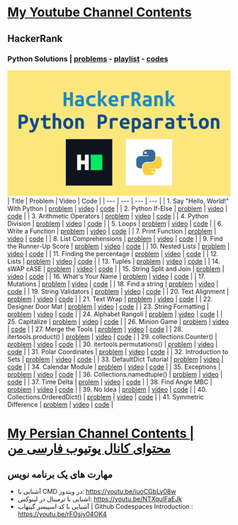 # [My Youtube Channel Contents](https://www.youtube.com/@Arashnm80)
## HackerRank
### Python Solutions | [problems](https://www.hackerrank.com/domains/python) - [playlist](https://youtube.com/playlist?list=PLHzXiG6EUYn5luCwIrAQ_FL7oCsx65_Qd) - [codes](https://github.com/arashnm80/youtube/tree/main/HackerRank/python-preparation)
![python preparation](https://github.com/arashnm80/youtube/blob/main/HackerRank/python-preparation/playlist%20thumbnail.png)
| Title | Problem | Video | Code |
| --- | --- | --- | --- |
| 1. Say "Hello, World!" With Python | [problem](https://www.hackerrank.com/challenges/py-hello-world) | [video](https://youtu.be/Js3py57DxXo) | [code](https://github.com/arashnm80/youtube/blob/main/HackerRank/python-preparation/1.%20Say%20Hello%2C%20World%20With%20Python.py) |
| 2. Python If-Else | [problem](https://www.hackerrank.com/challenges/py-if-else/problem) | [video](https://youtu.be/GP8_B1_oMA8) | [code](https://github.com/arashnm80/youtube/blob/main/HackerRank/python-preparation/2.%20Python%20If-Else.py) |
| 3. Arithmetic Operators | [problem](https://www.hackerrank.com/challenges/python-arithmetic-operators/problem) | [video](https://youtu.be/SNt3FzzvY6o) | [code](https://github.com/arashnm80/youtube/blob/main/HackerRank/python-preparation/3.%20Arithmetic%20Operators.py) |
| 4. Python Division | [problem](https://www.hackerrank.com/challenges/python-division/problem?isFullScreen=true) | [video](https://youtu.be/9ZHhBo3Tibs) | [code](https://github.com/arashnm80/youtube/blob/main/HackerRank/python-preparation/4.%20Python%20Division.py) |
| 5. Loops | [problem](https://www.hackerrank.com/challenges/python-loops/problem?isFullScreen=true) | [video](https://youtu.be/_XzjNro5V2U) | [code](https://github.com/arashnm80/youtube/blob/main/HackerRank/python-preparation/5.%20Loops.py) |
| 6. Write a Function | [problem](https://www.hackerrank.com/challenges/write-a-function/problem) | [video](https://youtu.be/PJOtrRqRwJY) | [code](https://github.com/arashnm80/youtube/blob/main/HackerRank/python-preparation/6.%20Write%20a%20function.py) |
| 7. Print Function | [problem](https://www.hackerrank.com/challenges/python-print/problem?isFullScreen=true) | [video]() | [code](https://github.com/arashnm80/youtube/blob/main/HackerRank/python-preparation/7.%20Print%20Function.py) |
| 8. List Comprehensions | [problem](https://www.hackerrank.com/challenges/list-comprehensions/problem?isFullScreen=true) | [video](https://youtu.be/TvTUSr2L-R0) | [code](https://github.com/arashnm80/youtube/blob/main/HackerRank/python-preparation/8.%20List%20Comprehensions.py) |
| 9. Find the Runner-Up Score | [problem](https://www.hackerrank.com/challenges/find-second-maximum-number-in-a-list/problem?isFullScreen=true) | [video](https://youtu.be/2MH7eCjG2IY) | [code](https://github.com/arashnm80/youtube/blob/main/HackerRank/python-preparation/9.%20Find%20the%20Runner-Up%20Score.py) |
| 10. Nested Lists | [problem](https://www.hackerrank.com/challenges/nested-list/problem?isFullScreen=true) | [video](https://youtu.be/J-_l6XfiwNk) | [code](https://github.com/arashnm80/youtube/blob/main/HackerRank/python-preparation/10.%20Nested%20Lists.py) |
| 11. Finding the percentage | [problem](https://www.hackerrank.com/challenges/finding-the-percentage/problem?isFullScreen=true) | [video](https://youtu.be/gq9-6Rueo-Y) | [code](https://github.com/arashnm80/youtube/blob/main/HackerRank/python-preparation/11.%20Finding%20the%20percentage.py) |
| 12. Lists | [problem](https://www.hackerrank.com/challenges/python-lists/problem?isFullScreen=true) | [video](https://youtu.be/pBuWfPMS60g) | [code](https://github.com/arashnm80/youtube/blob/main/HackerRank/python-preparation/12.%20Lists) |
| 13. Tuples | [problem](https://www.hackerrank.com/challenges/python-tuples/problem?isFullScreen=true) | [video](https://youtu.be/_CmnnW2Eonw) | [code](https://github.com/arashnm80/youtube/blob/main/HackerRank/python-preparation/13.%20Tuples.py) |
| 14. sWAP cASE | [problem](https://www.hackerrank.com/challenges/swap-case/problem?isFullScreen=true) | [video](https://youtu.be/XVX2_Rk_E70) | [code](https://github.com/arashnm80/youtube/blob/main/HackerRank/python-preparation/14.%20sWAP%20cASE.py) |
| 15. String Split and Join | [problem](https://www.hackerrank.com/challenges/python-string-split-and-join/problem?isFullScreen=true) | [video](https://youtu.be/0HuM90j1WMw) | [code](https://github.com/arashnm80/youtube/blob/main/HackerRank/python-preparation/15.%20String%20Split%20and%20Join.py) |
| 16. What's Your Name | [problem](https://www.hackerrank.com/challenges/whats-your-name/problem?isFullScreen=true) | [video](https://youtu.be/xqP5IZcarlE) | [code](https://github.com/arashnm80/youtube/blob/main/HackerRank/python-preparation/16.%20What's%20Your%20Name.py) |
| 17. Mutations | [problem](https://www.hackerrank.com/challenges/python-mutations/problem?isFullScreen=true) | [video](https://youtu.be/5O_5hflZxzA) | [code](https://github.com/arashnm80/youtube/blob/main/HackerRank/python-preparation/17.%20Mutations.py) |
| 18. Find a string | [problem](https://www.hackerrank.com/challenges/find-a-string/problem?isFullScreen=true) | [video](https://youtu.be/mCCJJcsP-V8) | [code](https://github.com/arashnm80/youtube/blob/main/HackerRank/python-preparation/18.%20Find%20a%20string.py) |
| 19. String Validators | [problem](https://www.hackerrank.com/challenges/string-validators/problem?isFullScreen=true) | [video](https://youtu.be/5woD4LNwinM) | [code](https://github.com/arashnm80/youtube/blob/main/HackerRank/python-preparation/19.%20String%20Validators.py) |
| 20. Text Alignment | [problem](https://www.hackerrank.com/challenges/text-alignment/problem?isFullScreen=true) | [video](https://youtu.be/zY8Peeu7P9I) | [code](https://github.com/arashnm80/youtube/blob/main/HackerRank/python-preparation/20.%20Text%20Alignment.py) |
| 21. Text Wrap | [problem](https://www.hackerrank.com/challenges/text-wrap/problem?isFullScreen=true) | [video](https://youtu.be/YtwjVBGtMII) | [code](https://github.com/arashnm80/youtube/blob/main/HackerRank/python-preparation/21.%20Text%20Wrap.py) |
| 22. Designer Door Mat | [problem](https://www.hackerrank.com/challenges/designer-door-mat/problem?isFullScreen=true) | [video](https://youtu.be/T-O8WkAA_ZA) | [code](https://github.com/arashnm80/youtube/blob/main/HackerRank/python-preparation/22.%20Designer%20Door%20Mat.py) |
| 23. String Formatting | [problem](https://www.hackerrank.com/challenges/python-string-formatting/problem?isFullScreen=true) | [video](https://youtu.be/naVjIojrqW0) | [code](https://github.com/arashnm80/youtube/blob/main/HackerRank/python-preparation/23.%20String%20Formatting.py) |
| 24. Alphabet Rangoli | [problem](https://www.hackerrank.com/challenges/alphabet-rangoli/problem?isFullScreen=true) | [video](https://youtu.be/pWnODooDf4c) | [code](https://github.com/arashnm80/youtube/blob/main/HackerRank/python-preparation/24.%20Alphabet%20Rangoli.py) |
| 25. Capitalize | [problem](https://www.hackerrank.com/challenges/capitalize/problem?isFullScreen=true) | [video](https://youtu.be/L33zAiA6VNE) | [code](https://github.com/arashnm80/youtube/blob/main/HackerRank/python-preparation/25.%20Capitalize.py) |
| 26. Minion Game | [problem](https://www.hackerrank.com/challenges/the-minion-game/problem?isFullScreen=true) | [video](https://youtu.be/fBi7ANLOlIY) | [code](https://github.com/arashnm80/youtube/blob/main/HackerRank/python-preparation/26.%20The%20Minion%20Game.py) |
| 27. Merge the Tools | [problem](https://www.hackerrank.com/challenges/merge-the-tools/problem?isFullScreen=true) | [video](https://youtu.be/8yIzPX8OUm4) | [code](https://github.com/arashnm80/youtube/blob/main/HackerRank/python-preparation/27.%20Merge%20the%20Tools.py) |
| 28. itertools.product() | [problem](https://www.hackerrank.com/challenges/itertools-product/problem?isFullScreen=true) | [video](https://youtu.be/aPZJwG8-rc4) | [code](https://github.com/arashnm80/youtube/blob/main/HackerRank/python-preparation/28.%20itertools.product().py) |
| 29. collections.Counter() | [problem](https://www.hackerrank.com/challenges/collections-counter/problem?isFullScreen=true) | [video](https://youtu.be/Bl-KTbRpwes) | [code](https://github.com/arashnm80/youtube/blob/main/HackerRank/python-preparation/29.%20collections.Counter().py) |
| 30. itertools.permutations() | [problem](https://www.hackerrank.com/challenges/itertools-permutations/problem?isFullScreen=true) | [video](https://youtu.be/Fw30fR7pwTE) | [code](https://github.com/arashnm80/youtube/blob/main/HackerRank/python-preparation/30.%20itertools.permutations().py) |
| 31. Polar Coordinates | [problem](https://www.hackerrank.com/challenges/polar-coordinates/problem?isFullScreen=true) | [video](https://youtu.be/XzduHr2x5WU) | [code](https://github.com/arashnm80/youtube/blob/main/HackerRank/python-preparation/31.%20Polar%20Coordinates.py) |
| 32. Introduction to Sets | [problem](https://www.hackerrank.com/challenges/py-introduction-to-sets/problem?isFullScreen=true) | [video](https://youtu.be/kL3SZe7o8aw) | [code](https://github.com/arashnm80/youtube/blob/main/HackerRank/python-preparation/32.%20Introduction%20to%20Sets.py) |
| 33. DefaultDict Tutorial | [problem](https://www.hackerrank.com/challenges/defaultdict-tutorial/problem?isFullScreen=true) | [video](https://youtu.be/aw-QG4ufMEY) | [code](https://github.com/arashnm80/youtube/blob/main/HackerRank/python-preparation/33.%20DefaultDict%20Tutorial.py) |
| 34. Calendar Module | [problem](https://www.hackerrank.com/challenges/calendar-module/problem?isFullScreen=true) | [video](https://youtu.be/9L25FAuSiN0) | [code](https://github.com/arashnm80/youtube/blob/main/HackerRank/python-preparation/34.%20Calendar%20Module.py) |
| 35. Exceptions | [problem](https://www.hackerrank.com/challenges/exceptions/problem?isFullScreen=true) | [video](https://youtu.be/J9IwQ4d0zJ0) | [code](https://github.com/arashnm80/youtube/blob/main/HackerRank/python-preparation/35.%20Exceptions.py) |
| 36. Collections.namedtuple() | [problem](https://www.hackerrank.com/challenges/py-collections-namedtuple/problem?isFullScreen=true) | [video](https://youtu.be/xKLZPQCuTAg) | [code](https://github.com/arashnm80/youtube/blob/main/HackerRank/python-preparation/36.%20Collections.namedtuple().py) |
| 37. Time Delta | [prolem](https://www.hackerrank.com/challenges/python-time-delta/problem?isFullScreen=true) | [video](https://youtu.be/db9x23H8kWU) | [code](https://github.com/arashnm80/youtube/blob/main/HackerRank/python-preparation/37.%20Time%20Delta.py) |
| 38. Find Angle MBC | [problem](https://www.hackerrank.com/challenges/find-angle/problem?isFullScreen=true) | [video](https://youtu.be/O_RCdTnsma0) | [code](https://github.com/arashnm80/youtube/blob/main/HackerRank/python-preparation/38.%20Find%20Angle%20MBC.py) |
| 39. No Idea | [problem](https://www.hackerrank.com/challenges/no-idea/problem?isFullScreen=true) | [video](https://youtu.be/QtKRCmIaqow) | [code](https://github.com/arashnm80/youtube/blob/main/HackerRank/python-preparation/39.%20No%20Idea.py) |
| 40. Collections.OrderedDict() | [problem](https://www.hackerrank.com/challenges/py-collections-ordereddict/problem?isFullScreen=true) | [video](https://youtu.be/vi3nCM3tsBg) | [code](https://github.com/arashnm80/youtube/blob/main/HackerRank/python-preparation/40.%20Collections.OrderedDict().py) |
| 41. Symmetric Difference | [problem](https://www.hackerrank.com/challenges/symmetric-difference/problem?isFullScreen=true) | [video](https://youtu.be/dHIgkkE4qnQ) | [code](https://github.com/arashnm80/youtube/blob/main/HackerRank/python-preparation/41.%20Symmetric%20Difference.py) |

# [My Persian Channel Contents | محتوای کانال یوتیوب فارسی من](https://www.youtube.com/@Arashnm80_Persian)
## مهارت های یک برنامه نویس
- آشنایی با CMD در ویندوز: https://youtu.be/iuoCGbLy08w
- اشنایی با ترمینال در لینوکس: https://youtu.be/NTXqulFaEJk
- آشنایی با کد اسپیسز گیتهاب | Github Codespaces Introduction :
https://youtu.be/rFOsjy04OK4
